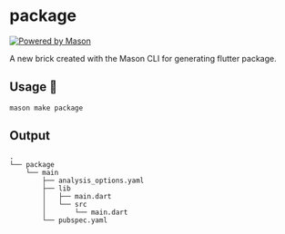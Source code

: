 # package

[![Powered by Mason](https://img.shields.io/endpoint?url=https%3A%2F%2Ftinyurl.com%2Fmason-badge)](https://github.com/felangel/mason)

A new brick created with the Mason CLI for generating flutter package.

## Usage 🚀

```
mason make package
```

## Output

```
.
└── package
    └── main
        ├── analysis_options.yaml
        ├── lib
        │   ├── main.dart
        │   └── src
        │       └── main.dart
        └── pubspec.yaml
```
